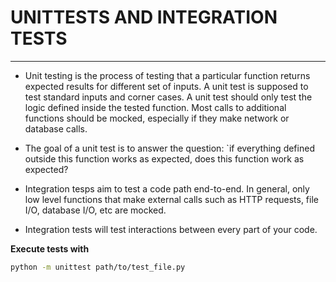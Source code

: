 # UNITTESTS AND INTEGRATION TESTS
***

- Unit testing is the process of testing that a particular function returns expected results for different set of inputs. A unit test is supposed to test standard inputs and corner cases. A unit test should only test the logic defined inside the tested function. Most calls to additional functions should be mocked, especially if they make network or database calls.

- The goal of a unit test is to answer the question:   `if everything defined outside this function works as expected, does this function work as expected?

- Integration tesps aim to test a code path end-to-end. In general, only low level functions that make external calls such as HTTP requests, file I/O, database I/O, etc are mocked.

- Integration tests will test interactions between every part of your code.

__Execute tests with__
```bash
python -m unittest path/to/test_file.py
```